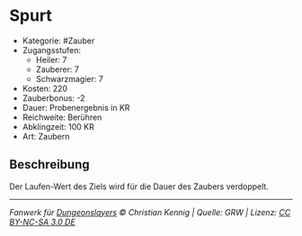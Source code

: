 # Spurt

- Kategorie: #Zauber
- Zugangsstufen:
  - Heiler: 7
  - Zauberer: 7
  - Schwarzmagier: 7
- Kosten: 220
- Zauberbonus: -2
- Dauer: Probenergebnis in KR
- Reichweite: Berühren
- Abklingzeit: 100 KR
- Art: Zaubern

## Beschreibung

Der Laufen-Wert des Ziels wird für die Dauer des Zaubers verdoppelt.

---

_Fanwerk für [Dungeonslayers](https://www.dungeonslayers.net/) © Christian Kennig | Quelle: GRW | Lizenz: [CC BY-NC-SA 3.0 DE](https://creativecommons.org/licenses/by-nc-sa/3.0/de/)_

